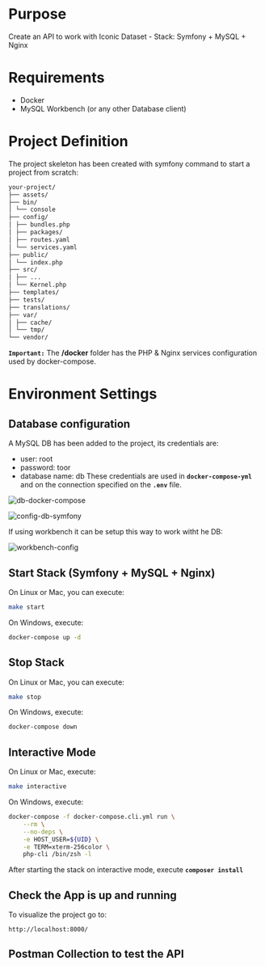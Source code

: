 # Purpose
Create an API to work with Iconic Dataset - Stack: Symfony + MySQL + Nginx

# Requirements
* Docker
* MySQL Workbench (or any other Database client)

# Project Definition
The project skeleton has been created with symfony command to start a project from scratch:
```bash
your-project/
├── assets/
├── bin/
│ └── console
├── config/
│ ├── bundles.php
│ ├── packages/
│ ├── routes.yaml
│ └── services.yaml
├── public/
│ └── index.php
├── src/
│ ├── ...
│ └── Kernel.php
├── templates/
├── tests/
├── translations/
├── var/
│ ├── cache/
│ └── tmp/
└── vendor/
```
**`Important:`** The **/docker** folder has the PHP & Nginx services configuration used by docker-compose.

# Environment Settings

## Database configuration
A MySQL DB has been added to the project, its credentials are:
* user: root
* password: toor
* database name: db
These credentials are used in **`docker-compose-yml`** and on the connection specified on the **`.env`** file.

![db-docker-compose](https://i.imgur.com/puBGHdd.jpg)

![config-db-symfony](https://i.imgur.com/FWDumvF.jpg)

If using workbench it can be setup this way to work witht he DB:

![workbench-config](https://i.imgur.com/kc16Ptb.png)

## Start Stack (Symfony + MySQL + Nginx)
On Linux or Mac, you can execute:
```bash
make start
```
On Windows, execute:
```bash
docker-compose up -d
```

## Stop Stack
On Linux or Mac, you can execute:
```bash
make stop
```
On Windows, execute:
```bash
docker-compose down
```

## Interactive Mode
On Linux or Mac, execute:
```bash
make interactive
```
On Windows, execute:
```bash
docker-compose -f docker-compose.cli.yml run \
    --rm \
    --no-deps \
    -e HOST_USER=${UID} \
    -e TERM=xterm-256color \
    php-cli /bin/zsh -l
```

After starting the stack on interactive mode, execute **`composer install`**

## Check the App is up and running
To visualize the project go to:
```
http://localhost:8000/
```

## Postman Collection to test the API
<div class="postman-run-button"
data-postman-action="collection/import"
data-postman-var-1="9b7741ad49e59b74e949"></div>
<script type="text/javascript">
  (function (p,o,s,t,m,a,n) {
    !p[s] && (p[s] = function () { (p[t] || (p[t] = [])).push(arguments); });
    !o.getElementById(s+t) && o.getElementsByTagName("head")[0].appendChild((
      (n = o.createElement("script")),
      (n.id = s+t), (n.async = 1), (n.src = m), n
    ));
  }(window, document, "_pm", "PostmanRunObject", "https://run.pstmn.io/button.js"));
</script>
